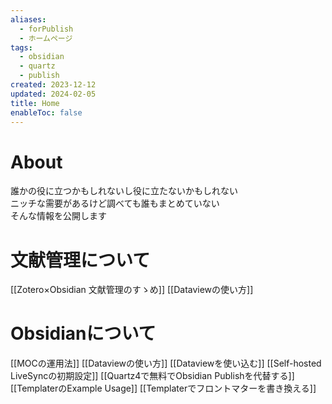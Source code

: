```yaml
---
aliases:
  - forPublish
  - ホームページ
tags:
  - obsidian
  - quartz
  - publish
created: 2023-12-12
updated: 2024-02-05
title: Home
enableToc: false
---
```


# About

誰かの役に立つかもしれないし役に立たないかもしれない  
ニッチな需要があるけど調べても誰もまとめていない  
そんな情報を公開します

# 文献管理について

[[Zotero×Obsidian 文献管理のすゝめ]]
[[Dataviewの使い方]]

# Obsidianについて

[[MOCの運用法]]
[[Dataviewの使い方]]
[[Dataviewを使い込む]]
[[Self-hosted LiveSyncの初期設定]]
[[Quartz4で無料でObsidian Publishを代替する]]
[[TemplaterのExample Usage]]
[[Templaterでフロントマターを書き換える]]
